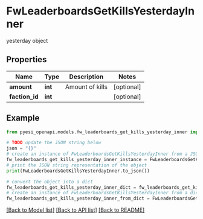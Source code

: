 # FwLeaderboardsGetKillsYesterdayInner

yesterday object

## Properties

Name | Type | Description | Notes
------------ | ------------- | ------------- | -------------
**amount** | **int** | Amount of kills | [optional] 
**faction_id** | **int** |  | [optional] 

## Example

```python
from pyesi_openapi.models.fw_leaderboards_get_kills_yesterday_inner import FwLeaderboardsGetKillsYesterdayInner

# TODO update the JSON string below
json = "{}"
# create an instance of FwLeaderboardsGetKillsYesterdayInner from a JSON string
fw_leaderboards_get_kills_yesterday_inner_instance = FwLeaderboardsGetKillsYesterdayInner.from_json(json)
# print the JSON string representation of the object
print(FwLeaderboardsGetKillsYesterdayInner.to_json())

# convert the object into a dict
fw_leaderboards_get_kills_yesterday_inner_dict = fw_leaderboards_get_kills_yesterday_inner_instance.to_dict()
# create an instance of FwLeaderboardsGetKillsYesterdayInner from a dict
fw_leaderboards_get_kills_yesterday_inner_from_dict = FwLeaderboardsGetKillsYesterdayInner.from_dict(fw_leaderboards_get_kills_yesterday_inner_dict)
```
[[Back to Model list]](../README.md#documentation-for-models) [[Back to API list]](../README.md#documentation-for-api-endpoints) [[Back to README]](../README.md)


